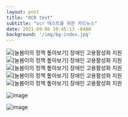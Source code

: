 ```yaml
---
layout: post
title: "OCR test"
subtitle: "ocr 테스트를 위한 카드뉴스"
date: 2021-09-06 10:45:13 -0400
background: '/img/bg-index.jpg'
---
```



![[늘봄이의 정책 톺아보기] 장애인 고용활성화 지원](https://user-images.githubusercontent.com/39080868/132324782-0033bb95-9ebd-40b1-9149-3d95432aa3f6.png)
![[늘봄이의 정책 톺아보기] 장애인 고용활성화 지원](https://user-images.githubusercontent.com/39080868/132324815-554c4beb-82b1-4e09-accb-f4a0d40aa4c8.png)
![[늘봄이의 정책 톺아보기] 장애인 고용활성화 지원](https://user-images.githubusercontent.com/39080868/132324847-2358c6b3-c2d0-4e2c-a6dc-ad27b6eef8ef.png)
![[늘봄이의 정책 톺아보기] 장애인 고용활성화 지원](https://user-images.githubusercontent.com/39080868/132324870-9945bc8f-9c67-406a-9324-d3c2f8b4ff6b.png)
![[늘봄이의 정책 톺아보기] 장애인 고용활성화 지원](https://user-images.githubusercontent.com/39080868/132324910-483e792e-f1cc-4fcb-96d8-94da708b3258.png)



![image](https://user-images.githubusercontent.com/39080868/132288844-6fa35d1b-1c88-42ca-b20a-a34ae6d4f17e.png)

![image](https://user-images.githubusercontent.com/39080868/132288878-53144cd2-5c71-4d22-bc29-e0641bad515d.png)


